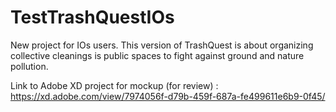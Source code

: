# TestTrashQuestIOs

New project for IOs users. This version of TrashQuest is about organizing collective cleanings is public spaces to fight against ground and nature pollution.

Link to Adobe XD project for mockup (for review) : https://xd.adobe.com/view/7974056f-d79b-459f-687a-fe499611e6b9-0f45/
